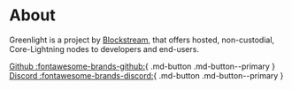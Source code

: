 # About

Greenlight is a project by [Blockstream](https://blockstream.com), that offers hosted, non-custodial, Core-Lightning nodes to developers and end-users.

[Github :fontawesome-brands-github:](https://github.com/Blockstream/greenlight){ .md-button .md-button--primary }
[Discord :fontawesome-brands-discord:](https://discord.gg/8HJrc3SmFe){ .md-button .md-button--primary }